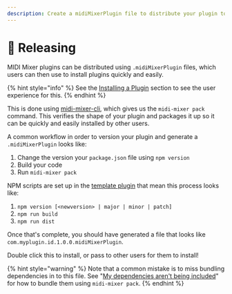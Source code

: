```yaml
---
description: Create a midiMixerPlugin file to distribute your plugin to other users.
---
```


# 🚚 Releasing

MIDI Mixer plugins can be distributed using `.midiMixerPlugin` files, which users can then use to install plugins quickly and easily.

{% hint style="info" %}
See the [Installing a Plugin](../use-a-plugin.md#installation) section to see the user experience for this.
{% endhint %}

This is done using [midi-mixer-cli](https://github.com/midi-mixer/midi-mixer-cli), which gives us the `midi-mixer pack` command. This verifies the shape of your plugin and packages it up so it can be quickly and easily installed by other users.

A common workflow in order to version your plugin and generate a `.midiMixerPlugin` looks like:

1. Change the version your `package.json` file using `npm version`
2. Build your code
3. Run `midi-mixer pack`

NPM scripts are set up in the [template plugin](https://github.com/midi-mixer/plugin-template) that mean this process looks like:

1. `npm version [<newversion> | major | minor | patch]`
2. `npm run build`
3. `npm run dist`

Once that's complete, you should have generated a file that looks like `com.myplugin.id.1.0.0.midiMixerPlugin`.

Double click this to install, or pass to other users for them to install!

{% hint style="warning" %}
Note that a common mistake is to miss bundling dependencies in to this file. See "[My dependencies aren't being included](debugging-and-common-issues.md#common-issues-in-development)" for how to bundle them using `midi-mixer pack`.
{% endhint %}
